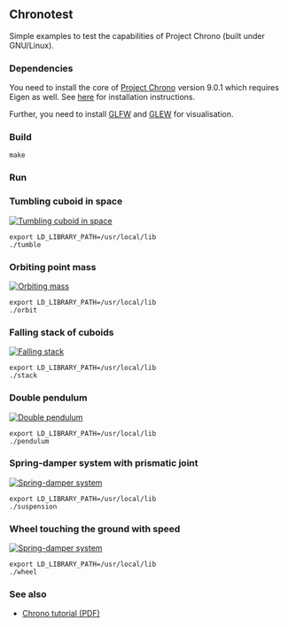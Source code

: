 ## Chronotest

Simple examples to test the capabilities of Project Chrono (built under GNU/Linux).

### Dependencies

You need to install the core of [Project Chrono][1] version 9.0.1 which requires Eigen as well.
See [here][2] for installation instructions.

Further, you need to install [GLFW][3] and [GLEW][4] for visualisation.

### Build

```Shell
make
```

### Run
### Tumbling cuboid in space

[![Tumbling cuboid in space](https://i.ytimg.com/vi/sOVNxBt_VFk/hqdefault.jpg)](https://www.youtube.com/watch?v=sOVNxBt_VFk)

```Shell
export LD_LIBRARY_PATH=/usr/local/lib
./tumble
```

### Orbiting point mass

[![Orbiting mass](https://i.ytimg.com/vi/d8NJRU075uM/hqdefault.jpg)](https://www.youtube.com/watch?v=d8NJRU075uM)

```Shell
export LD_LIBRARY_PATH=/usr/local/lib
./orbit
```

### Falling stack of cuboids

[![Falling stack](https://i.ytimg.com/vi/ogPX6ZcIZ94/hqdefault.jpg)](https://www.youtube.com/watch?v=ogPX6ZcIZ94)

```Shell
export LD_LIBRARY_PATH=/usr/local/lib
./stack
```

### Double pendulum

[![Double pendulum](https://i.ytimg.com/vi/wFeajyhTXfI/hqdefault.jpg)](https://www.youtube.com/watch?v=wFeajyhTXfI)

```Shell
export LD_LIBRARY_PATH=/usr/local/lib
./pendulum
```

### Spring-damper system with prismatic joint

[![Spring-damper system](https://i.ytimg.com/vi/ZBWpwDY6iwA/hqdefault.jpg)](https://www.youtube.com/watch?v=ZBWpwDY6iwA)

```Shell
export LD_LIBRARY_PATH=/usr/local/lib
./suspension
```

### Wheel touching the ground with speed

[![Spring-damper system](https://i.ytimg.com/vi/47Z3ELcNVW4/hqdefault.jpg)](https://www.youtube.com/watch?v=47Z3ELcNVW4)

```Shell
export LD_LIBRARY_PATH=/usr/local/lib
./wheel
```

### See also

* [Chrono tutorial (PDF)][5]

[1]: https://projectchrono.org/
[2]: https://api.projectchrono.org/development/tutorial_install_chrono.html
[3]: https://www.glfw.org/
[4]: https://glew.sourceforge.net/
[5]: https://www.projectchrono.org/tasora/download/lecture_chrono_tutorial.pdf
